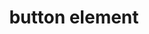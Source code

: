 ---
{
  "title": "button element",
  "description": "The button element represents a button labeled by its contents.",
  "category": "html",
  "keywords": [
    "button element"
  ],
  "last_test_date": "2020-08-15",
  "test_results_url": "https://a11ysupport.io/tech/html/button_element",
  "stats": {
    "jaws": {
      "chrome": {
        "76": "y",
        "80": "y",
        "84": "y",
        "86": "y"
      },
      "ie": {
        "11": "y"
      },
      "firefox": {
        "68": "y",
        "74": "y",
        "79": "y",
        "82": "y"
      }
    },
    "narrator": {
      "edge": {
        "44": "y",
        "84": "y",
        "86": "y"
      }
    },
    "nvda": {
      "chrome": {
        "76": "y",
        "80": "y",
        "84": "y",
        "86": "y"
      },
      "firefox": {
        "68": "y",
        "74": "y",
        "79": "y",
        "82": "y"
      }
    },
    "talkback": {
      "and_chr": {
        "76": "y",
        "80": "y",
        "84": "y",
        "86": "y"
      }
    },
    "vo_ios": {
      "ios_saf": {
        "14.2": "y",
        "13.4": "y",
        "13.6": "y",
        "12.3.1": "y"
      }
    },
    "vo_macos": {
      "safari": {
        "14.0": "y",
        "13.1": "y",
        "13.1.2": "y",
        "12.1.1": "y"
      }
    },
    "orca": {
      "firefox": {
        "69": "y",
        "74": "y",
        "79": "y",
        "82": "y"
      }
    },
    "dragon_win": {
      "chrome": {
        "76": "y",
        "80": "y",
        "87": "y"
      }
    },
    "va_and": {
      "and_chr": {
        "77": "y",
        "80": "y",
        "87": "y"
      }
    },
    "vc_macos": {
      "safari": {
        "14.0.1": "a",
        "13.0.5": "a",
        "13.0.2": "a"
      }
    },
    "vc_ios": {
      "ios_saf": {
        "14.2": "a",
        "13.3.1": "a",
        "13.0": "a"
      }
    },
    "wsr": {
      "chrome": {
        "77": "y",
        "80": "y",
        "87": "y"
      },
      "edge": {
        "44": null
      }
    }
  },
  "links": {
    "WHATWG HTML spec for the button element": "https://html.spec.whatwg.org/multipage/form-elements.html#the-button-element",
    "HTML AAM for the button element": "https://w3c.github.io/html-aam/#el-button"
  }
}
---